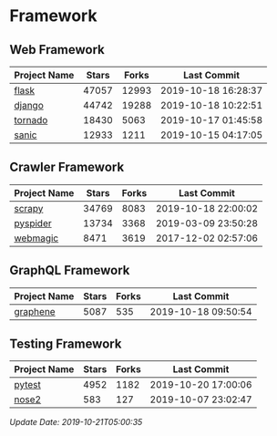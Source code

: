 # Framework

## Web Framework

| Project Name | Stars | Forks | Last Commit |
| ------------ | ----- | ----- | ----------- |
| [flask](https://github.com/pallets/flask) | 47057 | 12993 | 2019-10-18 16:28:37 |
| [django](https://github.com/django/django) | 44742 | 19288 | 2019-10-18 10:22:51 |
| [tornado](https://github.com/tornadoweb/tornado) | 18430 | 5063 | 2019-10-17 01:45:58 |
| [sanic](https://github.com/huge-success/sanic) | 12933 | 1211 | 2019-10-15 04:17:05 |

## Crawler Framework

| Project Name | Stars | Forks | Last Commit |
| ------------ | ----- | ----- | ----------- |
| [scrapy](https://github.com/scrapy/scrapy) | 34769 | 8083 | 2019-10-18 22:00:02 |
| [pyspider](https://github.com/binux/pyspider) | 13734 | 3368 | 2019-03-09 23:50:28 |
| [webmagic](https://github.com/code4craft/webmagic) | 8471 | 3619 | 2017-12-02 02:57:06 |

## GraphQL Framework

| Project Name | Stars | Forks | Last Commit |
| ------------ | ----- | ----- | ----------- |
| [graphene](https://github.com/graphql-python/graphene) | 5087 | 535 | 2019-10-18 09:50:54 |

## Testing Framework

| Project Name | Stars | Forks | Last Commit |
| ------------ | ----- | ----- | ----------- |
| [pytest](https://github.com/pytest-dev/pytest) | 4952 | 1182 | 2019-10-20 17:00:06 |
| [nose2](https://github.com/nose-devs/nose2) | 583 | 127 | 2019-10-07 23:02:47 |

*Update Date: 2019-10-21T05:00:35*